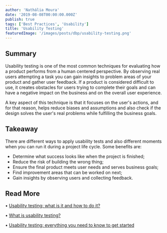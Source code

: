 ```yaml
---
author: 'Nathália Moura'
date: '2019-08-08T00:00:00.000Z'
publish: true
tags: ['Best Practices', 'Usability']
title: 'Usability Testing'
featuredImage: '/images/posts/dbp/usability-testing.png'
---
```


## Summary

Usability testing is one of the most common techniques for evaluating how a product performs from a human centered perspective. By observing real users attempting a task you can gain insights to problem areas of your product and gather user feedback. If a product is considered difficult to use, it creates obstacles for users trying to complete their goals and can have a negative impact on the business and on the overall user experience.

A key aspect of this technique is that it focuses on the user's actions, and for that reason, helps reduce biases and assumptions and also check if the design solves the user's real problems while fulfilling the business goals.

## Takeaway

There are different ways to apply usability tests and also different moments when you can run it during a project life cycle. Some benefits are:

-   Determine what success looks like when the project is finished;
-   Reduce the risk of building the wrong thing;
-   Ensure the final product meets user needs and serves business goals;
-   Find improvement areas that can be worked on next;
-   Gain insights by observing users and collecting feedback.

## Read More

• [Usability testing: what is it and how to do it?](https://uxdesign.cc/usability-testing-what-is-it-how-to-do-it-51356e5de5d)

• [What is usability testing?](https://www.experienceux.co.uk/faqs/what-is-usability-testing/)

• [Usability testing: everything you need to know to get started](https://blog.maze.design/usability-testing-guide/?utm_source=blog&utm_medium=article_creatingtasks)
